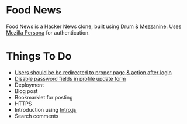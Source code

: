 Food News
====

Food News is a Hacker News clone, built using [Drum](http://drum.jupo.org/) & [Mezzanine](http://http://mezzanine.jupo.org/). Uses [Mozilla Persona](https://persona.org) for authentication.

Things To Do
==========

- [Users should be be redirected to proper page & action after login](https://github.com/mozilla/django-browserid/issues/205)
- [Disable password fields in profile update form](http://stackoverflow.com/a/12648124/412329)
- Deployment
- Blog post
- Bookmarklet for posting
- HTTPS
- Introduction using [Intro.js](http://usablica.github.io/intro.js/)
- Search comments
